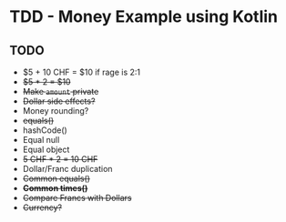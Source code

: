 # TDD - Money Example using Kotlin

## TODO

- $5 + 10 CHF = $10 if rage is 2:1
- ~~$5 * 2 = $10~~
- ~~Make `amount` private~~
- ~~Dollar side effects?~~
- Money rounding?
- ~~equals()~~
- hashCode()
- Equal null
- Equal object
- ~~5 CHF * 2 = 10 CHF~~
- Dollar/Franc duplication
- ~~Common equals()~~
- ~~**Common times()**~~
- ~~Compare Francs with Dollars~~
- ~~Currency?~~